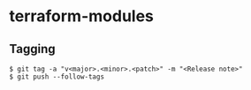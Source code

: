 # terraform-modules

## Tagging

```
$ git tag -a "v<major>.<minor>.<patch>" -m "<Release note>"
$ git push --follow-tags
```
